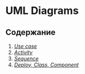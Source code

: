 # UML Diagrams 
## Содержание  
1. *[Use case](https://github.com/Cemiroling/BF-LB/blob/master/Diagrams/Use%20case/Readme.md)*
2. *[Activity](https://github.com/Cemiroling/BF-LB/blob/master/Diagrams/Activity/Readme.md)*
3. *[Sequence](https://github.com/Cemiroling/BF-LB/tree/master/Diagrams/Sequence/Readme.md)*
4. *[Deploy, Class, Component](https://github.com/Cemiroling/BF-LB/blob/master/Diagrams/DCC/Readme.md)*
